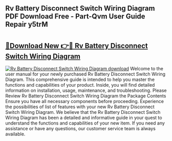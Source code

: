 ## Rv Battery Disconnect Switch Wiring Diagram PDF Download Free - Part-Qvm User Guide Repair y5trM

# <h2><a href="http://dfovqey.blite.top/?on=Rv+Battery+Disconnect+Switch+Wiring+Diagram">🔗Download New 👉🔴 Rv Battery Disconnect Switch Wiring Diagram</a></h2>

[![Rv Battery Disconnect Switch Wiring Diagram download](https://i.imgur.com/lujVjoI.png)](http://dfovqey.blite.top/?on=Rv+Battery+Disconnect+Switch+Wiring+Diagram)
Welcome to the user manual for your newly purchased Rv Battery Disconnect Switch Wiring Diagram. This comprehensive guide is intended to help you master the functions and capabilities of your product. Inside, you will find detailed information on installation, usage, maintenance, and troubleshooting. Please Review Rv Battery Disconnect Switch Wiring Diagram the Package Contents Ensure you have all necessary components before proceeding. Experience the possibilities of list of features with your new Rv Battery Disconnect Switch Wiring Diagram. We believe that the Rv Battery Disconnect Switch Wiring Diagram has been a detailed and informative guide in your quest to understand the functions and capabilities of your new item. If you need any assistance or have any questions, our customer service team is always available.

